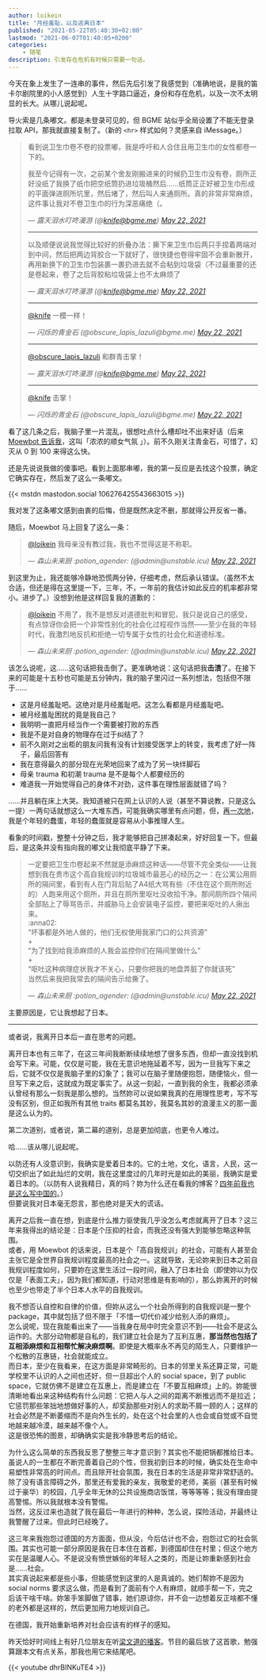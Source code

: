 ```yaml
---
author: loikein
title: "月经羞耻，以及逃离日本"
published: "2021-05-22T05:40:30+02:00"
lastmod: "2021-06-07T01:40:05+0200"
categories:
    - 随笔
description: 引发存在危机有时候只需要一句话。
---
```

今天在象上发生了一连串的事件，然后先后引发了我感觉到（准确地说，是我的笛卡尔剧院里的小人感觉到）人生十字路口逼近，身份和存在危机，以及一次不太明显的长大。从哪儿说起呢。

导火索是几条嘟文。都是未登录可见的，但 BGME 站似乎全局设置了不能无登录拉取 API，那我就直接复制了。（新的 `<hr>` 样式如何？灵感来自 iMessage。）

> 看到说卫生巾卷不卷的投票嘟，我是呼吁和人合住且用卫生巾的女性都卷一下的。
> 
> 我至今记得有一次，之前某个舍友刚搬进来的时候扔卫生巾没有卷，厕所正好没纸了我换了纸巾把空纸筒扔进垃圾桶然后……纸筒正正好被卫生巾形成的平面弹进厕所坑里，然后堵了，然后叫人来通厕所。真的非常非常麻烦，这件事让我对不卷卫生巾的行为深恶痛绝（。
> 
> — <cite>露天泪水叮咚漫游 (@knife@bgme.me) [May 22, 2021](https://bgme.me/@knife/106276360745576320)</cite>
> 
> ---
> 
> 以及顺便说说我觉得比较好的折叠办法：撕下来卫生巾后两只手捏着两端对到中间，然后把两边背胶合一下就好了，很快捷也卷得牢固不会重新散开，再用新换下的卫生巾包装裹一裹扔进去就不会粘到垃圾袋（不过最重要的还是卷起来，卷了之后背胶粘垃圾袋上也不太麻烦了
> 
> — <cite>露天泪水叮咚漫游 (@knife@bgme.me) [May 22, 2021](https://bgme.me/@knife/106276372465487303)</cite>
> 
> ---
> 
> [@knife](https://bgme.me/@knife) 一模一样！
> 
> — <cite>闪烁的青金石 (@obscure_lapis_lazuli&#8203;@bgme.me)  [May 22, 2021](https://bgme.me/@obscure_lapis_lazuli/106276388961165954)</cite>
> 
> ---
> 
> [@obscure_lapis_lazuli](https://bgme.me/@obscure_lapis_lazuli) 和群青击掌！
> 
> — <cite>露天泪水叮咚漫游 (@knife@bgme.me) [May 22, 2021](https://bgme.me/@knife/106276391582719013)</cite>
> 
> ---
> 
> [@knife](https://bgme.me/@knife) 击掌！
> 
> — <cite>闪烁的青金石 (@obscure_lapis_lazuli&#8203;@bgme.me)  [May 22, 2021](https://bgme.me/@obscure_lapis_lazuli/106276394488473882)</cite>

看了这几条之后，我脑子里一片混乱，很想吐点什么槽却吐不出来好话（后来 [Moewbot 告诉我](https://unstable.icu/@admin/106276597612122728)，这叫「浓浓的顺女气氛 」）。前不久刚关注青金石，可惜了，幻灭从 0 到 100 来得这么快。

还是先说说我做的傻事吧。看到上面那串嘟，我的第一反应是去找这个投票，确定它确实存在，然后发了这么一条嘟文。

{{< mstdn mastodon.social 106276425543663015 >}}

<!-- 
啊？卫生巾怎么卷还要网友教的吗？母亲是有多不称职啊？

— loikein (@loikein​@mastodon.social) [May 22, 2021](https://mastodon.social/@loikein/106276425543663015)
 -->

我对发了这条嘟文感到由衷的后悔，但是既然决定不删，那就得公开反省一番。

随后，Moewbot 马上回复了这么一条：

<!-- {{</* mstdn unstable.icu 106276467075785050 */>}} -->

> [@loikein](https://mastodon.social/@loikein) 我母亲没有教过我，我也不觉得这是不称职。
> 
> — <cite>森山未来厨 :potion_agender: (@admin​@unstable.icu) [May 22, 2021](https://unstable.icu/@admin/106276467075785050)</cite>


到这里为止，我还能够冷静地恐慌两分钟，仔细考虑，然后承认错误。（虽然不太合适，但还是得在这里提一下，三年，不，一年前的我估计如此反应的机率都非常小。进步了。）没想到他是这样回复我的道歉的：

<!-- {{</* mstdn unstable.icu 106276530851711674 */>}} -->

> [@loikein](https://mastodon.social/@loikein) 不用了，我不是想反对道德批判和冒犯，我只是说自己的感受，有点惊讶你会把一个非常性别化的社会化过程视作当然——至少在我的年轻时代，我激烈地反抗和拒绝一切专属于女性的社会化和道德标准。
> 
> — <cite>森山未来厨 :potion_agender: (@admin​@unstable.icu) [May 22, 2021](https://unstable.icu/@admin/106276530851711674)</cite>


该怎么说呢，这……这句话把我击倒了。更准确地说：这句话把我**击溃**了。在接下来的可能是十五秒也可能是五分钟内，我的脑子里闪过一系列想法，包括但不限于……

- 这是月经羞耻吧。这绝对是月经羞耻吧。这怎么看都是月经羞耻吧。
- 被月经羞耻困扰的竟是我自己？
- 我明明一直把月经当作一个需要被打败的东西
- 我是不是对自身的物理存在过于纠结了？
- 前不久刚对之出柜的朋友问我有没有计划接受医学上的转变，我考虑了好一阵子，最后回答有
- 我在意得最久的部分现在光荣地回来了成为了另一块绊脚石
- 母亲 trauma 和初潮 trauma 是不是每个人都要经历的
- 难道我一开始觉得自己的身体不对劲，这件事在理性层面就错了吗？

……并且躺在床上大哭。我知道被只在网上认识的人说（甚至不算说教，只是这么一提）一两句话就想这么一大堆东西，可能我确实哪里有点问题，但，[再一次地](/posts/2020-12-12-i-am-not-going-anywhere/)，我是个年轻的蠢蛋，年轻的蠢蛋就是容易从小事推理人生。

看象的时间戳，整整十分钟之后，我才能够把自己拼凑起来，好好回复一下。但最后，是这条并没有指向我的嘟文让我彻底平静了下来。

<!-- {{</* mstdn unstable.icu 106276584973020433 */>}} -->

> 一定要把卫生巾卷起来不然就是添麻烦这种话——尽管不完全类似——让我想到我在贵市这个高自我规训的垃圾城市最恶心的经历之一：在公寓公用厕所的隔间里，看到有人在门背后贴了A4纸大骂有些（不住在这个厕所附近的）人跑来用这个厕所，并且在厕所里呕吐没收拾干净。那间厕所四个隔间全部贴上了辱骂告示，并威胁马上会安装电子监控，要把来呕吐的人揪出来。  
> :anna02:  
> “坏事都是外地人做的，他们无权使用我家门口的公共资源”  
> \+  
> “为了找到给我添麻烦的人我会监控你们在隔间里做什么”  
> \+  
> “呕吐这种病理症状我才不关心，只要你把我的地盘弄脏了你就该死”  
> 当然后来我把我常去的隔间告示给撕了。
> 
> — <cite>森山未来厨 :potion_agender: (@admin​@unstable.icu) [May 22, 2021](https://unstable.icu/@admin/106276584973020433)</cite>


主要原因是，它让我想起了日本。

---

或者说，我离开日本后一直在思考的问题。

离开日本也有三年了，在这三年间我断断续续地想了很多东西，但却一直没找到机会写下来。可能，仅仅是可能，我在无意识地拖延着不写，因为一旦我写下来之后，它就不仅仅是我脑子里的幻象了；我可以在脑子里随便抱怨，随便恼火，但一旦写下来之后，这就成为既定事实了。从这一刻起，一直到我的余生，我都必须承认曾经有那么一刻我是那么想的。当然妳可以说如果我真的在用理性思考，写不写没有区别，但正如我所有其他 traits 都莫名其妙，我莫名其妙的浪漫主义的那一面是这么认为的。

第二次道别，或者说，第二幕的道别，总是更加彻底，也更令人难过。

哈……该从哪儿说起呢。

以防还有人没意识到，我确实是爱着日本的。它的土地，文化，语言，人民，这一切交织出了如此灿烂的文明，我在这里度过的几年时光是如此的美丽，我确实是爱着日本的。（以防有人说我精日，真的吗？妳为什么还在看我的博客？[四年前我也是这么写中国的](/posts/2017-11-16-original-sin-of-patriots/)。）  
但要说我对日本毫无怨言，那也绝对是天大的谎话。

离开之后我一直在想，到底是什么推力驱使我几乎没怎么考虑就离开了日本？这三年来我得出的结论是：日本是个压抑的社会，而我还没有强大到能够忽略这种氛围。  
或者，用 Moewbot 的话来说，日本是个「高自我规训」的社会，可能有人甚至会主张它是全世界自我规训程度最高的社会之一。这就导致，无论妳来到日本之前自我规训程度如何，只要妳在这里生活过一段时间，融入了日本社会（即使妳以为仅仅是「表面工夫」，因为我们都知道，行动对思维是有影响的），那么妳离开的时候也至少也带走了半个日本人水平的自我规训。

我不想否认自控和自律的价值，但妳从这么一个社会所得到的自我规训是一整个 package，其中就包括了但不限于「不惜一切代价减少给别人添的麻烦」。  
怎么说呢，现在我能看出来了——当我身在局中时完全意识不到——社会不是这么运作的。大部分动物都是自私的，我们建立社会是为了互利互惠，**那当然也包括了互相添麻烦和互相帮忙解决麻烦啊**。即使是大概率永不再见的陌生人，只要维护一个松散的互惠链，社会就能成立。  
而日本，至少在我看来，在这方面是非常畸形的。日本的邻里关系还算正常，可能学校里不认识的人之间也还好，但一旦超出个人的 social space，到了 public space，它就仿佛不是建立在互惠上，而是建立在「不要互相麻烦」上的。妳能很清晰地看出来这种结构有什么问题：它把人与人之间的距离不断推远而不是拉近；它惩罚那些笨拙地想做好事的人，却奖励那些对别人的求助不屑一顾的人；这样的社会必然是不断萎缩而不是向外生长的，处在这个社会里的人也会或自觉或不自觉地越来越冷漠，越来越不像个人。  
这是很恐怖的图景，却确确实实是我冷静思考后的结论。

为什么这么简单的东西我反思了整整三年才意识到？其实也不能把锅都推给日本。虽说人的一生都在不断完善着自己的个性，但我初到日本的时候，确实处在生命中易塑性非常高的时间点。而且除开社会氛围，我在日本的生活是非常非常舒适的。除了没有语言障碍之外，那里还有爱我的亲友，我敬爱的老师，美丽（甚至有时候过于豪华）的校园，几乎全年无休的公共设施商店饭馆，等等等等；我没有理由提高警惕。所以我就根本没有警惕。  
当然，这反过来也造就了我在最后一年进行的种种，怎么说，探险活动，并最终让我警醒了过来。但此时已经晚了。

这三年来我抱怨过德国的方方面面，但从没，今后估计也不会，抱怨过它的社会氛围。其实也可能一部分原因是我在日本住在首都，到德国却住在村里；但这个地方实在是温暖人心。不是说没有愤世嫉俗的年轻人之类的，而是让妳重新感到社会是……社会。  
其实真说起来都是些小事，但能感觉到这里的人是真诚的。她们帮妳不是因为 social norms 要求这么做，而是看到了面前有个人有麻烦，就顺手帮一下，完之后该干啥干啥。妳笨手笨脚做了错事，她们原谅你，并不会一边想着反正啥都不懂的老外都是这样的，然后更加用力地规训自己。

在德国，我开始重新培养对社会应该有的样子的感知。

昨天恰好时间线上有好几位朋友在听[梁文道的播客](https://api.vistopia.com.cn/rss/program/11.xml)。节目的最后放了这首歌，勉强算跟本文有点关系，那我也用它来结尾吧。

{{< youtube dhrBINKuTE4 >}}
